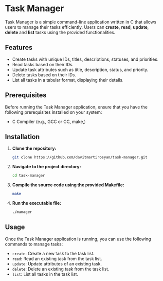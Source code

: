 # Task Manager

Task Manager is a simple command-line application written in C that allows users to manage their tasks efficiently. Users can **create**, **read**, **update**, **delete** and **list** tasks using the provided functionalities.

## Features

- Create tasks with unique IDs, titles, descriptions, statuses, and priorities.
- Read tasks based on their IDs.
- Update task attributes such as title, description, status, and priority.
- Delete tasks based on their IDs.
- List all tasks in a tabular format, displaying their details.

## Prerequisites

Before running the Task Manager application, ensure that you have the following prerequisites installed on your system:

- C Compiler (e.g., GCC or CC, make,)

## Installation

1. **Clone the repository:**

    ```bash
    git clone https://github.com/davitmartirosyan/task-manager.git
    ```

2. **Navigate to the project directory:**

    ```bash
    cd task-manager
    ```

3. **Compile the source code using the provided Makefile:**

    ```bash
    make
    ```

4. **Run the executable file:**

    ```bash
    ./manager
    ```

## Usage

Once the Task Manager application is running, you can use the following commands to manage tasks:

- `create`: Create a new task to the task list.
- `read`: Read an existing task from the task list.
- `update`: Update attributes of an existing task.
- `delete`: Delete an existing task from the task list.
- `list`: List all tasks in the task list.